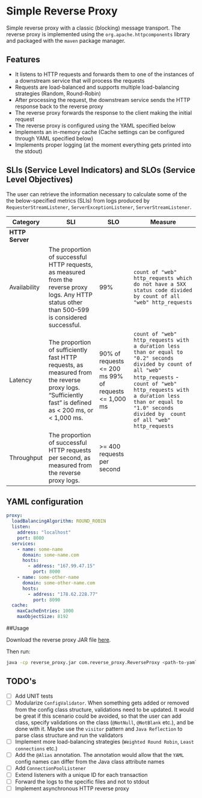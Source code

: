 # Simple Reverse Proxy

Simple reverse proxy with a classic (blocking) message transport. The reverse proxy is implemented using the `org.apache.httpcomponents` library and packaged with the `maven` package manager.

## Features
- It listens to HTTP requests and forwards them to one of the instances of a downstream service that will process the requests
- Requests are load-balanced and supports multiple load-balancing strategies (Random, Round-Robin)
- After processing the request, the downstream service sends the HTTP response back to the reverse proxy
- The reverse proxy forwards the response to the client making the initial request
- The reverse proxy is configured using the YAML specified below
- Implements an in-memory cache (Cache settings can be configured through YAML specified below)
- Implements proper logging (at the moment everything gets printed into the stdout)

## SLIs (Service Level Indicators) and SLOs (Service Level Objectives)

The user can retrieve the information necessary to calculate some of the the below-specified metrics (SLIs) from logs produced by `RequesterStreamListener`, `ServerExceptionListener`, `ServerStreamListener`.

| **Category**    | **SLI**                                                                                                                                                | **SLO**                                               | **Measure**                                                                                                                                                                                                                                                         |
|-----------------|--------------------------------------------------------------------------------------------------------------------------------------------------------|-------------------------------------------------------|---------------------------------------------------------------------------------------------------------------------------------------------------------------------------------------------------------------------------------------------------------------------|
| **HTTP Server** |                                                                                                                                                        |                                                       |                                                                                                                                                                                                                                                                     |
| Availability    | The proportion of successful HTTP requests, as measured from the reverse proxy logs. Any HTTP status other than 500–599 is considered successful.      | 99%                                                   | `count of "web" http_requests which do not have a 5XX status code divided by count of all "web" http_requests`                                                                                                                                                      |
| Latency         | The proportion of sufficiently fast HTTP requests, as measured from the reverse proxy logs. “Sufficiently fast” is defined as < 200 ms, or < 1,000 ms. | 90% of requests <= 200 ms 99% of requests <= 1,000 ms | `count of "web" http_requests with a duration less than or equal to "0.2" seconds divided by count of all "web" http_requests` - `count of "web" http_requests with  a duration less than or equal to  "1.0" seconds  divided by  count of all "web" http_requests` |
| Throughput      | The proportion of successful HTTP requests per second, as measured from the reverse proxy logs.                                                        | >= 400 requests per second                          |                                                                                                                                                                                                                                                                     |

## YAML configuration
```YAML
proxy:
  loadBalancingAlgorithm: ROUND_ROBIN
  listen:
    address: "localhost"
    port: 8080
  services:
    - name: some-name
      domain: some-name.com
      hosts:
        - address: "167.99.47.15"
          port: 8000
    - name: some-other-name
      domain: some-other-name.com
      hosts:
        - address: "178.62.228.77"
          port: 8090
  cache:
    maxCacheEntries: 1000
    maxObjectSize: 8192
```

##Usage

Download the reverse proxy JAR file [here](https://github.com/danilobanjac/reverse_proxy/releases/tag/v1.0.0).

Then run:
```sh
java -cp reverse_proxy.jar com.reverse_proxy.ReverseProxy <path-to-yaml-config>
```

## TODO's
- [ ] Add UNIT tests
- [ ] Modularize `ConfigValidator`. When something gets added or removed from the config class structure, validations need to be updated. It would be great if this scenario could be avoided, so that the user can add class, specify validations on the class (`@NotNull`, `@NotBlank` etc.), and be done with it. Maybe use the `visitor` pattern and `Java Reflection` to parse class structure and run the validators
- [ ] Implement more load-balancing strategies (`Weighted Round Robin`, `Least connections` etc.)
- [ ] Add the `@Alias` annotation. The annotation would allow that the `YAML` config names can differ from the Java class attribute names
- [ ] Add `ConnectionPoolListener`
- [ ] Extend listeners with a unique ID for each transaction
- [ ] Forward the logs to the specific files and not to stdout
- [ ] Implement asynchronous HTTP reverse proxy
